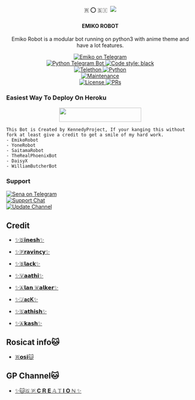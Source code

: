 <p align="center"> 🇷 ⭕ 🇸 🇮   
  <img src="https://telegra.ph/file/85bfb0f5af421fd03a767.jpg">
</p>

<h4><p align="center"> EMIKO ROBOT </p></h4>

<p align="center">Emiko Robot is a modular bot running on python3 with anime theme and have a lot features.</p>

<p align="center">
<a href="https://t.me/Aikarobot"> <img src="https://img.shields.io/badge/Emiko-Robot-blue?&logo=telegram" alt="Emiko on Telegram" /> </a><br>
<a href="https://python-telegram-bot.org"> <img src="https://img.shields.io/badge/PTB-13.10-white?&style=flat-round&logo=github" alt="Python Telegram Bot" /> </a>
<a href="https://github.com/psf/black"><img alt="Code style: black" src="https://img.shields.io/badge/code%20style-black-000000.svg"></a><br>
<a href="https://docs.telethon.dev"> <img src="https://img.shields.io/badge/Telethon-1.24.0-red?&style=flat-round&logo=github" alt="Telethon" /> </a>
<a href="https://docs.python.org"> <img src="https://img.shields.io/badge/Python-3.10.1-purple?&style=flat-round&logo=python" alt="Python" /> </a><br>
<a href="https://GitHub.com/kennedy-ex/EmikoRobot"> <img src="https://img.shields.io/badge/Maintained-Yash-yellow.svg" alt="Maintenance" /> </a><br>
<a href="https://github.com/kennedy-ex/EmikoRobot/blob/main/LICENSE"> <img src="https://img.shields.io/badge/License-GPLv3-blue.svg" alt="License" /> </a>
<a href="https://makeapullrequest.com"> <img src="https://img.shields.io/badge/PRs-Welcome-blue.svg?style=flat-round" alt="PRs" /> </a>
</p>

### Easiest Way To Deploy On Heroku 

<p align="center"><a href="https://heroku.com/deploy?template=https://github.com/PravincyGp/back2.git"> <img src="https://img.shields.io/badge/Deploy%20To%20Heroku-blue?style=for-the-badge&logo=heroku" width="220" height="38.45"/></a></p>

```
This Bot is Created by KennedyProject, If your kanging this without fork at least give a credit to get a smile of my hard work. 
- EmikoRobot
- YoneRobot
- SaitamaRobot 
- TheRealPhoenixBot
- DaisyX 
- WilliamButcherBot
```

### Support
<p>
<a href="https://t.me/Gplove_Rp"> <img 𝗚𝗽="https://img.shields.io/badge/Sena-Ex-blue?&logo=telegram" alt="Sena on Telegram" /> </a><br>
<a href="https://t.me/Rosisupport"> <img src="https://img.shields.io/badge/Support-Chat-blue?&logo=telegram" alt="Support Chat" /> </a><br>
<a href="https://t.me/MissRosinetwork"> <img src="https://img.shields.io/badge/Update-Channel-blue?&logo=telegram" alt="Update Channel" /> </a><br>
</p>

## Credit 

   - [✨🇩𝗶𝗻𝗲𝘀𝗵✨](https://t.me/Dinesh_dv29)

   - [✨🇵𝗿𝗮𝘃𝗶𝗻𝗰𝘆✨](https://t.me/Gplove_Rp)

   - [✨🇧𝗹𝗮𝗰𝗸✨](https://t.me/nanapdithan)

   - [✨🇻𝗮𝗮𝘁𝗵𝗶✨](https://t.me/thala_vera_maari)

   - [✨🇦𝗹𝗮𝗻 🇼𝗮𝗹𝗸𝗲𝗿✨](https://t.me/alpha_romeo_06)

   - [✨🇯𝐚𝐜𝐊✨](https://t.me/jackjack63 )

   - [✨🇸𝗮𝘁𝗵𝗶𝘀𝗵✨](https://t.me/Sathish_cat)

   - [✨🇦𝗸𝗮𝘀𝗵✨](https://t.me/Russells_Viper)

## Rosicat info🐱

   -  [🇷𝗼𝘀𝗶🐱](https://t.me/RosiCat)

## GP Channel🐱

   - [✨🐱🇬 🇵 𝐂 𝐑 𝐄 𝔸 𝕋 𝐈 𝐎 ℕ ✨](https://t.me/GP_CREATION_CAT)
